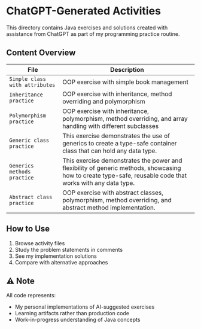 
# ChatGPT-Generated Activities

This directory contains Java exercises and solutions created with assistance from ChatGPT as part of my programming practice routine.


## Content Overview
| File | Description |
|------|-------------|
| `Simple class with attributes` | OOP exercise with simple book management |
| `Inheritance practice` | OOP exercise with inheritance, method overriding and polymorphism |
|`Polymorphism practice` | OOP exercise with inheritance, polymorphism, method overriding, and array handling with different subclasses |
|`Generic class practice` | This exercise demonstrates the use of generics to create a type-safe container class that can hold any data type. |
| `Generics methods practice` | This exercise demonstrates the power and flexibility of generic methods, showcasing how to create type-safe, reusable code that works with any data type. |
| `Abstract class practice` | OOP exercise with abstract classes, polymorphism, method overriding, and abstract method implementation. |

##  How to Use
1. Browse activity files
2. Study the problem statements in comments
3. See my implementation solutions
4. Compare with alternative approaches

## ⚠️ Note
All code represents:
- My personal implementations of AI-suggested exercises
- Learning artifacts rather than production code
- Work-in-progress understanding of Java concepts